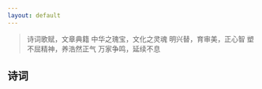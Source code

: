 ```yaml
---
layout: default
---
```


> 诗词歌赋，文章典籍
> 中华之瑰宝，文化之灵魂
> 明兴替，育审美，正心智
> 塑不屈精神，养浩然正气
> 万家争鸣，延续不息



## 诗词



